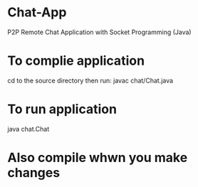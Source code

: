 # Chat-App
P2P Remote Chat Application with Socket Programming (Java)

# To complie application
cd to the source directory then run: javac chat/Chat.java

# To run application
java chat.Chat <Port Number>
  
# Also compile whwn you make changes
